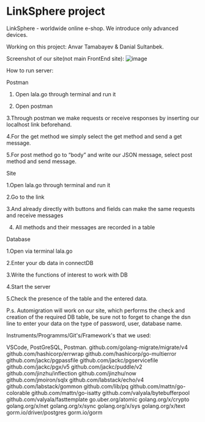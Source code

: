# LinkSphere project
LinkSphere - worldwide online e-shop. We introduce only advanced devices.

Working on this project: Anvar Tamabayev & Danial Sultanbek.

Screenshot of our site(not main FrontEnd site):
![image](https://github.com/user-attachments/assets/4e8b3fd8-cd79-4e50-a6f1-fdee0dd42cae)


How to run server:

Postman

1. Open lala.go through terminal and run it
   
3. Open postman
   
3.Through postman we make requests or receive responses by inserting our localhost link beforehand.

4.For the get method we simply select the get method and send a get message.

5.For post method go to “body” and write our JSON message, select post method and send message.

Site

1.Open lala.go through terminal and run it

2.Go to the link

3.And already directly with buttons and fields can make the same requests and receive messages

4. All methods and their messages are recorded in a table
   

Database

1.Open via terminal lala.go

2.Enter your db data in connectDB

3.Write the functions of interest to work with DB

4.Start the server

5.Check the presence of the table and the entered data.

P.s. Automigration will work on our site, which performs the check and creation of the required DB table, be sure not to forget to change the dsn line to enter your data on the type of password, user, database name.

Instruments/Programms/Git's/Framework's that we used: 

VSCode, PostGreSQL, Postman. 
github.com/golang-migrate/migrate/v4
github.com/hashicorp/errwrap
github.com/hashicorp/go-multierror
github.com/jackc/pgpassfile
github.com/jackc/pgservicefile
github.com/jackc/pgx/v5
github.com/jackc/puddle/v2
github.com/jinzhu/inflection
github.com/jinzhu/now
github.com/jmoiron/sqlx
github.com/labstack/echo/v4
github.com/labstack/gommon
github.com/lib/pq
github.com/mattn/go-colorable
github.com/mattn/go-isatty
github.com/valyala/bytebufferpool
github.com/valyala/fasttemplate
go.uber.org/atomic
golang.org/x/crypto
golang.org/x/net
golang.org/x/sync
golang.org/x/sys
golang.org/x/text
gorm.io/driver/postgres
gorm.io/gorm 
